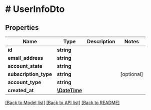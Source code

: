 # # UserInfoDto

## Properties

Name | Type | Description | Notes
------------ | ------------- | ------------- | -------------
**id** | **string** |  |
**email_address** | **string** |  |
**account_state** | **string** |  |
**subscription_type** | **string** |  | [optional]
**account_type** | **string** |  |
**created_at** | [**\DateTime**](\DateTime) |  |

[[Back to Model list]](../../README#models) [[Back to API list]](../../README#endpoints) [[Back to README]](../../README)
